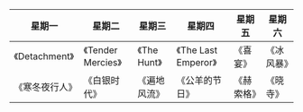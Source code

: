 





| 星期一         | 星期二             | 星期三       | 星期四                 | 星期五     | 星期六     |
| -------------- | ------------------ | ------------ | ---------------------- | ---------- | ---------- |
| 《Detachment》 | 《Tender Mercies》 | 《The Hunt》 | 《The Last   Emperor》 | 《喜宴》   | 《冰风暴》 |
| 《寒冬夜行人》 | 《白银时代》       | 《遍地风流》 | 《公羊的节日》         | 《赫索格》 | 《晓寺》   |